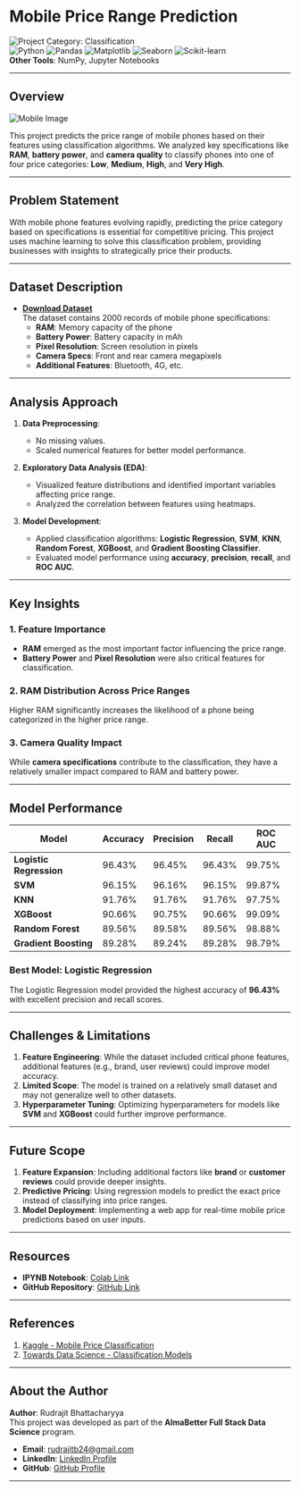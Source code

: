 # **Mobile Price Range Prediction**

![Project Category: Classification](https://img.shields.io/badge/Project%20Category-Classification-brightgreen)  
![Python](https://img.shields.io/badge/Python-3670A0?style=for-the-badge&logo=python&logoColor=ffdd54) ![Pandas](https://img.shields.io/badge/Pandas-2C2D72?style=for-the-badge&logo=pandas&logoColor=white) ![Matplotlib](https://img.shields.io/badge/Matplotlib-3776AB?style=for-the-badge&logo=matplotlib&logoColor=white) ![Seaborn](https://img.shields.io/badge/Seaborn-43B02A?style=for-the-badge&logo=seaborn&logoColor=white) ![Scikit-learn](https://img.shields.io/badge/Scikit--learn-F7931E?style=for-the-badge&logo=scikit-learn&logoColor=white)  
**Other Tools**: NumPy, Jupyter Notebooks

---

## **Overview**

![Mobile Image](https://drive.google.com/uc?export=view&id=1dOcrlRovlyOfAcB2bbpMGChMKPouDlE7)

This project predicts the price range of mobile phones based on their features using classification algorithms. We analyzed key specifications like **RAM**, **battery power**, and **camera quality** to classify phones into one of four price categories: **Low**, **Medium**, **High**, and **Very High**.

---

## **Problem Statement**

With mobile phone features evolving rapidly, predicting the price category based on specifications is essential for competitive pricing. This project uses machine learning to solve this classification problem, providing businesses with insights to strategically price their products.

---

## **Dataset Description**

- **[Download Dataset](https://drive.google.com/file/d/1tbaIkP79hq9wagJ3w4ZZMilOtzV48twy/view?usp=sharing)**  
The dataset contains 2000 records of mobile phone specifications:
  - **RAM**: Memory capacity of the phone
  - **Battery Power**: Battery capacity in mAh
  - **Pixel Resolution**: Screen resolution in pixels
  - **Camera Specs**: Front and rear camera megapixels
  - **Additional Features**: Bluetooth, 4G, etc.

---

## **Analysis Approach**

1. **Data Preprocessing**:  
   - No missing values.
   - Scaled numerical features for better model performance.

2. **Exploratory Data Analysis (EDA)**:  
   - Visualized feature distributions and identified important variables affecting price range.
   - Analyzed the correlation between features using heatmaps.

3. **Model Development**:  
   - Applied classification algorithms: **Logistic Regression**, **SVM**, **KNN**, **Random Forest**, **XGBoost**, and **Gradient Boosting Classifier**.
   - Evaluated model performance using **accuracy**, **precision**, **recall**, and **ROC AUC**.

---

## **Key Insights**

### 1. Feature Importance
- **RAM** emerged as the most important factor influencing the price range.
- **Battery Power** and **Pixel Resolution** were also critical features for classification.

### 2. RAM Distribution Across Price Ranges
Higher RAM significantly increases the likelihood of a phone being categorized in the higher price range.

### 3. Camera Quality Impact
While **camera specifications** contribute to the classification, they have a relatively smaller impact compared to RAM and battery power.

---

## **Model Performance**

| **Model**              | **Accuracy** | **Precision** | **Recall** | **ROC AUC** |
|------------------------|--------------|---------------|------------|-------------|
| **Logistic Regression** | 96.43%       | 96.45%        | 96.43%     | 99.75%      |
| **SVM**                | 96.15%       | 96.16%        | 96.15%     | 99.87%      |
| **KNN**                | 91.76%       | 91.76%        | 91.76%     | 97.75%      |
| **XGBoost**            | 90.66%       | 90.75%        | 90.66%     | 99.09%      |
| **Random Forest**       | 89.56%       | 89.58%        | 89.56%     | 98.88%      |
| **Gradient Boosting**   | 89.28%       | 89.24%        | 89.28%     | 98.79%      |

### Best Model: **Logistic Regression**  
The Logistic Regression model provided the highest accuracy of **96.43%** with excellent precision and recall scores.

---

## **Challenges & Limitations**

1. **Feature Engineering**: While the dataset included critical phone features, additional features (e.g., brand, user reviews) could improve model accuracy.
2. **Limited Scope**: The model is trained on a relatively small dataset and may not generalize well to other datasets.
3. **Hyperparameter Tuning**: Optimizing hyperparameters for models like **SVM** and **XGBoost** could further improve performance.

---

## **Future Scope**

1. **Feature Expansion**: Including additional factors like **brand** or **customer reviews** could provide deeper insights.
2. **Predictive Pricing**: Using regression models to predict the exact price instead of classifying into price ranges.
3. **Model Deployment**: Implementing a web app for real-time mobile price predictions based on user inputs.

---

## **Resources**

- **IPYNB Notebook**: [Colab Link](https://colab.research.google.com/drive/1XzGN-l_XBfdbSexgw3hG-bX5RQuR0vFg?usp=sharing)  
- **GitHub Repository**: [GitHub Link](https://github.com/Rudrajit12/Mobile-Price-Range-Prediction)

---

## **References**

1. [Kaggle - Mobile Price Classification](https://www.kaggle.com/iabhishekofficial/mobile-price-classification)
2. [Towards Data Science - Classification Models](https://towardsdatascience.com/classification-models-overview-5a5f7e54d9e1)

---

## **About the Author**

**Author**: Rudrajit Bhattacharyya  
This project was developed as part of the **AlmaBetter Full Stack Data Science** program.

- **Email**: [rudrajitb24@gmail.com](mailto:rudrajitb24@gmail.com)  
- **LinkedIn**: [LinkedIn Profile](https://www.linkedin.com/in/rudrajitb/)  
- **GitHub**: [GitHub Profile](https://github.com/Rudrajit12)

---
